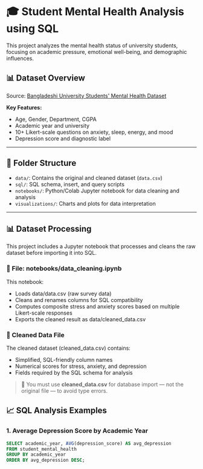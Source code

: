 # 🎓 Student Mental Health Analysis using SQL

This project analyzes the mental health status of university students, focusing on academic pressure, emotional
well-being, and demographic influences.


## 📊 Dataset Overview

Source: [Bangladeshi University Students' Mental Health Dataset](https://figshare.com/articles/dataset/Bangladeshi_University_Students_Mental_Health_Dataset/25347691?file=44874808)

**Key Features:**

- Age, Gender, Department, CGPA
- Academic year and university
- 10+ Likert-scale questions on anxiety, sleep, energy, and mood
- Depression score and diagnostic label

---

## 📁 Folder Structure

- `data/`: Contains the original and cleaned dataset (`data.csv`)
- `sql/`: SQL schema, insert, and query scripts
- `notebooks/`: Python/Colab Jupyter notebook for data cleaning and analysis
- `visualizations/`: Charts and plots for data interpretation

---

## 📊 Dataset Processing

This project includes a Jupyter notebook that processes and cleans the raw dataset before importing it into SQL.

### 🔄 File: notebooks/data_cleaning.ipynb
This notebook:
- Loads data/data.csv (raw survey data)
- Cleans and renames columns for SQL compatibility 
- Computes composite stress and anxiety scores based on multiple Likert-scale responses 
- Exports the cleaned result as data/cleaned_data.csv

### 📁 Cleaned Data File
The cleaned dataset (cleaned_data.csv) contains:
- Simplified, SQL-friendly column names 
- Numerical scores for stress, anxiety, and depression 
- Fields required by the SQL schema for analysis

> 📌 You must use **cleaned_data.csv** for database import — not the original file — to avoid type errors.

## 📈 SQL Analysis Examples

### 1. Average Depression Score by Academic Year

```sql
SELECT academic_year, AVG(depression_score) AS avg_depression
FROM student_mental_health
GROUP BY academic_year
ORDER BY avg_depression DESC;
